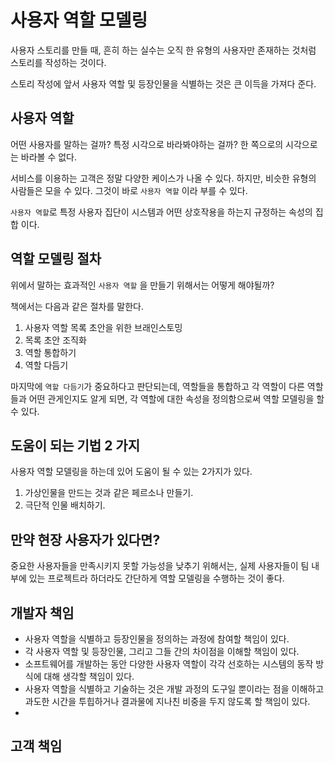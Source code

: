 # 사용자 역할 모델링

사용자 스토리를 만들 때, 흔히 하는 실수는 오직 한 유형의 사용자만 존재하는 것처럼 스토리를 작성하는 것이다.

스토리 작성에 앞서 사용자 역할 및 등장인물을 식별하는 것은 큰 이득을 가져다 준다.


## 사용자 역할

 어떤 사용자를 말하는 걸까? 특정 시각으로 바라봐야하는 걸까? 한 쪽으로의 시각으로는 바라볼 수 없다.

서비스를 이용하는 고객은 정말 다양한 케이스가 나올 수 있다. 하지만, 비슷한 유형의 사람들은 모을 수 있다. 그것이 바로 `사용자 역할` 이라 부를 수 있다.

`사용자 역할`로 특정 사용자 집단이 시스템과 어떤 상호작용을 하는지 규정하는 속성의 집합 이다.

## 역할 모델링 절차
 위에서 말하는 효과적인 `사용자 역할` 을 만들기 위해서는 어떻게 해야될까?

책에서는 다음과 같은 절차를 말한다.

1. 사용자 역할 목록 초안을 위한 브래인스토밍
2. 목록 초안 조직화
3. 역할 통합하기
4. 역할 다듬기

마지막에 `역할 다듬기`가 중요하다고 판단되는데, 역할들을 통합하고 각 역할이 다른 역할들과 어떤 관게인지도 알게 되면, 각 역할에 대한 속성을 정의함으로써 역할 모델링을 할 수 있다.


## 도움이 되는 기법 2 가지

사용자 역할 모델링을 하는데 있어 도움이 될 수 있는 2가지가 있다.

1. 가상인물을 만드는 것과 같은 페르소나 만들기.
2. 극단적 인물 배치하기.


## 만약 현장 사용자가 있다면?

 중요한 사용자들을 만족시키지 못할 가능성을 낮추기 위해서는, 실제 사용자들이 팀 내부에 있는 프로젝트라 하더라도 간단하게 역할 모델링을 수행하는 것이 좋다.

## 개발자 책임
- 사용자 역할을 식별하고 등장인물을 정의하는 과정에 참여할 책임이 있다.
- 각 사용자 역할 및 등장인물, 그리고 그들 간의 차이점을 이해할 책임이 있다.
- 소프트웨어를 개발하는 동안 다양한 사용자 역할이 각각 선호하는 시스템의 동작 방식에 대해 생각할 책임이 있다.
- 사용자 역할을 식별하고 기술하는 것은 개발 과정의 도구일 뿐이라는 점을 이해하고 과도한 시간을 투힙하거나 결과물에 지나친 비중을 두지 않도록 할 책임이 있다.
- 
## 고객 책임
